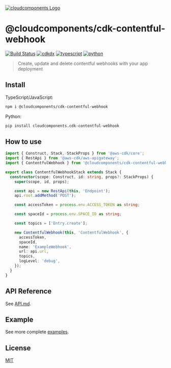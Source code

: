 [![cloudcomponents Logo](https://raw.githubusercontent.com/cloudcomponents/cdk-constructs/master/logo.png)](https://github.com/cloudcomponents/cdk-constructs)

# @cloudcomponents/cdk-contentful-webhook

[![Build Status](https://travis-ci.org/cloudcomponents/cdk-constructs.svg?branch=master)](https://travis-ci.org/cloudcomponents/cdk-constructs)
[![cdkdx](https://img.shields.io/badge/buildtool-cdkdx-blue.svg)](https://github.com/hupe1980/cdkdx)
[![typescript](https://img.shields.io/badge/jsii-typescript-blueviolet.svg)](https://www.npmjs.com/package/@cloudcomponents/cdk-contentful-webhook)
[![python](https://img.shields.io/badge/jsii-python-blueviolet.svg)](https://pypi.org/project/cloudcomponents.cdk-contentful-webhook/)

> Create, update and delete contentful webhooks with your app deployment

## Install
TypeScript/JavaScript:

```bash
npm i @cloudcomponents/cdk-contentful-webhook
```

Python:

```bash
pip install cloudcomponents.cdk-contentful-webhook
```
## How to use

```typescript
import { Construct, Stack, StackProps } from '@aws-cdk/core';
import { RestApi } from '@aws-cdk/aws-apigateway';
import { ContentfulWebhook } from '@cloudcomponents/cdk-contentful-webhook';

export class ContentfulWebhookStack extends Stack {
  constructor(scope: Construct, id: string, props?: StackProps) {
    super(scope, id, props);

    const api = new RestApi(this, 'Endpoint');
    api.root.addMethod('POST');

    const accessToken = process.env.ACCESS_TOKEN as string;

    const spaceId = process.env.SPACE_ID as string;

    const topics = ['Entry.create'];

    new ContentfulWebhook(this, 'ContentfulWebhook', {
      accessToken,
      spaceId,
      name: 'ExampleWebhook',
      url: api.url,
      topics,
      logLevel: 'debug',
    });
  }
}
```

## API Reference

See [API.md](https://github.com/cloudcomponents/cdk-constructs/tree/master/packages/cdk-contentful-webhook/API.md).

## Example

See more complete [examples](https://github.com/cloudcomponents/cdk-constructs/tree/master/examples).

## License

[MIT](https://github.com/cloudcomponents/cdk-constructs/tree/master/packages/cdk-contentful-webhook/LICENSE)
